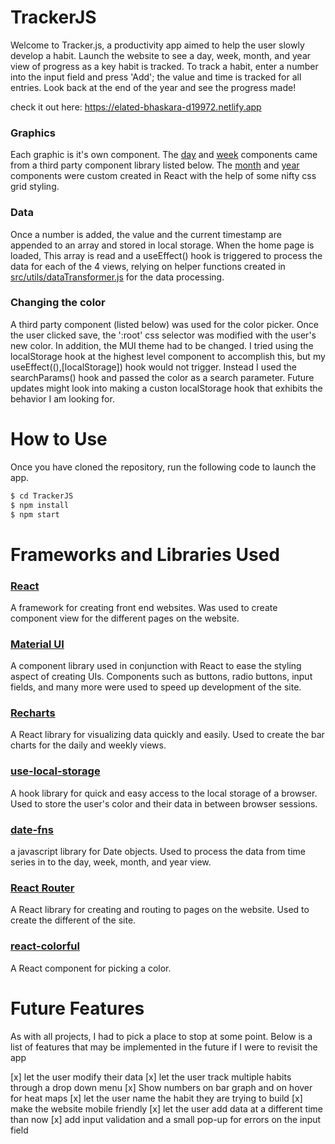 # TrackerJS

Welcome to Tracker.js, a productivity app aimed to help the user slowly develop a habit. Launch the website to see a day, week, month, and year view of progress as a key habit is tracked. To track a habit, enter a number into the input field and press 'Add'; the value and time is tracked for all entries. Look back at the end of the year and see the progress made!

check it out here: https://elated-bhaskara-d19972.netlify.app

### Graphics

Each graphic is it's own component. The [day](https://github.com/xPhelippe/TrackerJS/tree/main/src/components/dailyChartView) and [week](https://github.com/xPhelippe/TrackerJS/tree/main/src/components/weeklyChartView) components came from a third party component library listed below. The [month](https://github.com/xPhelippe/TrackerJS/tree/main/src/components/monthHeatMap) and [year](https://github.com/xPhelippe/TrackerJS/tree/main/src/components/heatMap) components were custom created in React with the help of some nifty css grid styling.

### Data

Once a number is added, the value and the current timestamp are appended to an array and stored in local storage. When the home page is loaded, This array is read and a useEffect() hook is triggered to process the data for each of the 4 views, relying on helper functions created in [src/utils/dataTransformer.js](https://github.com/xPhelippe/TrackerJS/blob/main/src/utils/dataTransformer.js) for the data processing.

### Changing the color

A third party component (listed below) was used for the color picker. Once the user clicked save, the ':root' css selector was modified with the user's new color. In addition, the MUI theme had to be changed. I tried using the localStorage hook at the highest level component to accomplish this, but my useEffect((),[localStorage]) hook would not trigger. Instead I used the searchParams() hook and passed the color as a search parameter. Future updates might look into making a custon localStorage hook that exhibits the behavior I am looking for.

# How to Use

Once you have cloned the repository, run the following code to launch the app.

```bash
$ cd TrackerJS
$ npm install
$ npm start
```

# Frameworks and Libraries Used

### [React](https://reactjs.org/)

A framework for creating front end websites. Was used to create component view for the different pages on the website.

### [Material UI](https://mui.com/)

A component library used in conjunction with React to ease the styling aspect of creating UIs. Components such as buttons, radio buttons, input fields, and many more were used to speed up development of the site.

### [Recharts](https://recharts.org/en-US)

A React library for visualizing data quickly and easily. Used to create the bar charts for the daily and weekly views.

### [use-local-storage](https://www.npmjs.com/package/use-local-storage)

A hook library for quick and easy access to the local storage of a browser. Used to store the user's color and their data in between browser sessions.

### [date-fns](https://date-fns.org/)

a javascript library for Date objects. Used to process the data from time series in to the day, week, month, and year view.

### [React Router](https://reactrouter.com/)

A React library for creating and routing to pages on the website. Used to create the different of the site.

### [react-colorful](https://omgovich.github.io/react-colorful/)

A React component for picking a color.

# Future Features

As with all projects, I had to pick a place to stop at some point. Below is a list of features that may be implemented in the future if I were to revisit the app

[x] let the user modify their data
[x] let the user track multiple habits through a drop down menu
[x] Show numbers on bar graph and on hover for heat maps
[x] let the user name the habit they are trying to build
[x] make the website mobile friendly
[x] let the user add data at a different time than now
[x] add input validation and a small pop-up for errors on the input field

